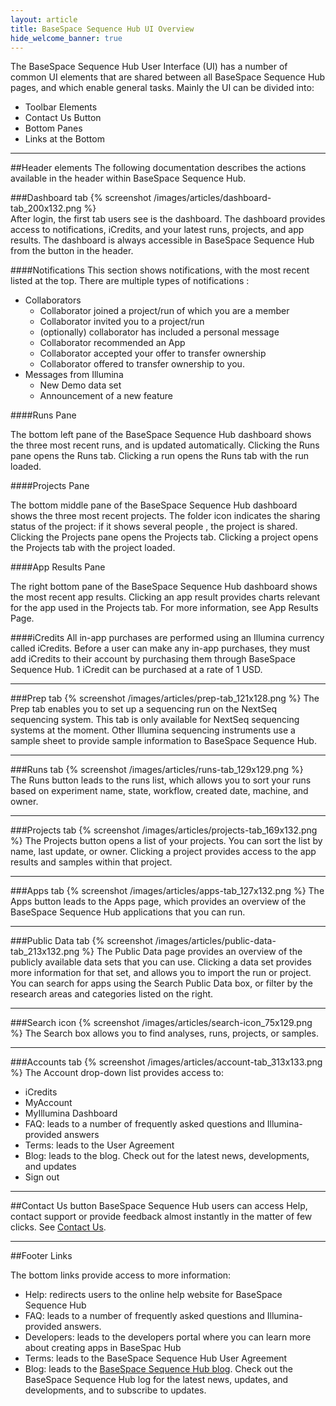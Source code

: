 ```yaml
---
layout: article
title: BaseSpace Sequence Hub UI Overview
hide_welcome_banner: true
---
```


The BaseSpace Sequence Hub User Interface (UI) has a number of common UI elements that are shared between all BaseSpace Sequence Hub pages, and which enable general tasks. Mainly the UI can be divided into:

* Toolbar Elements
* Contact Us Button
* Bottom Panes
* Links at the Bottom

-----------------------
##Header elements
The following documentation describes the actions available in the header within BaseSpace Sequence Hub.


###Dashboard tab
{% screenshot /images/articles/dashboard-tab_200x132.png %}  
After login, the first tab users see is the dashboard. The dashboard provides access to notifications, iCredits, and your latest runs, projects, and app results. The dashboard is always accessible in BaseSpace Sequence Hub from the button in the header.

####Notifications
This section shows notifications, with the most recent listed at the top. There are multiple types of notifications :

* Collaborators
	- Collaborator joined a project/run of which you are a member
	- Collaborator invited you to a project/run
	- (optionally) collaborator has included a personal message
	- Collaborator recommended an App
	- Collaborator accepted your offer to transfer ownership
	- Collaborator offered to transfer ownership to you.
* Messages from Illumina
	- New Demo data set
	- Announcement of a new feature

####Runs Pane

The bottom left pane of the BaseSpace Sequence Hub dashboard shows the three most recent runs, and is updated automatically.
Clicking the Runs pane opens the Runs tab. Clicking a run opens the Runs tab with the run loaded. 

####Projects Pane

The bottom middle pane of the BaseSpace Sequence Hub dashboard shows the three most recent projects. The folder icon indicates the sharing status of the project: if it shows several people , the project is shared. Clicking the Projects pane opens the Projects tab. Clicking a project opens the Projects tab with the project loaded. 

####App Results Pane

The right bottom pane of the BaseSpace Sequence Hub dashboard shows the most recent app results. Clicking an app result provides charts relevant for the app used in the Projects tab. For more information, see App Results Page.

####iCredits
All in-app purchases are performed using an Illumina currency called iCredits. Before a user can make any in-app purchases, they must add iCredits to their account by purchasing them through BaseSpace Sequence Hub. 1 iCredit can be purchased at a rate of 1 USD. 

-----------------------
###Prep tab
{% screenshot /images/articles/prep-tab_121x128.png %}
The Prep tab enables you to set up a sequencing run on the NextSeq sequencing system. This tab is only available for NextSeq sequencing systems at the moment. Other Illumina sequencing instruments use a sample sheet to provide sample information to BaseSpace Sequence Hub. 

-----------------------
###Runs tab
{% screenshot /images/articles/runs-tab_129x129.png %}  
The Runs button leads to the runs list, which allows you to sort your runs based on experiment name, state, workflow, created date, machine, and owner.

-----------------------
###Projects tab
{% screenshot /images/articles/projects-tab_169x132.png %}
The Projects button opens a list of your projects. You can sort the list by name, last update, or owner. Clicking a project provides access to the app results and samples within that project.

-----------------------
###Apps tab
{% screenshot /images/articles/apps-tab_127x132.png %}
The Apps button leads to the Apps page, which provides an overview of the BaseSpace Sequence Hub applications that you can run.

-----------------------
###Public Data tab
{% screenshot /images/articles/public-data-tab_213x132.png %}
The Public Data page provides an overview of the publicly available data sets that you can use. Clicking a data set provides more information for that set, and allows you to import the run or project. You can search for apps using the Search Public Data box, or filter by the research areas and categories listed on the right. 

-----------------------
###Search icon
{% screenshot /images/articles/search-icon_75x129.png %}
The Search box allows you to find analyses, runs, projects, or samples. 

-----------------------
###Accounts tab
{% screenshot /images/articles/account-tab_313x133.png %}
The Account drop-down list provides access to:

- iCredits
- MyAccount 
- MyIllumina Dashboard
- FAQ: leads to a number of frequently asked questions and Illumina-provided answers
- Terms: leads to the User Agreement
- Blog: leads to the blog. Check out for the latest news, developments, and updates
- Sign out

-----------------------
##Contact Us button
BaseSpace Sequence Hub users can access Help, contact support or provide feedback almost instantly in the matter of few clicks. See [Contact Us](/articles/descriptive/help-and-support).

-----------------------
##Footer Links

The bottom links provide access to more information:

- Help: redirects users to the online help website for BaseSpace Sequence Hub
- FAQ: leads to a number of frequently asked questions and Illumina-provided answers.
- Developers: leads to the developers portal where you can learn more about creating apps in BaseSpac Hub
- Terms: leads to the BaseSpace Sequence Hub User Agreement
- Blog: leads to the [BaseSpace Sequence Hub blog](http://blog.basespace.illumina.com). Check out the BaseSpace Sequence Hub log for the latest news, updates, and developments, and to subscribe to updates.
